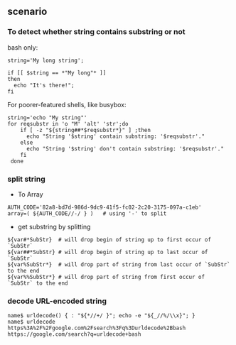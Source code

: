 ## scenario
### To detect whether string contains substring or not

bash only:

```shell=bash
string='My long string';

if [[ $string == *"My long"* ]]
then
  echo "It's there!";
fi
```

For poorer-featured shells, like busybox:

```shell=sh
string='echo "My string"'
for reqsubstr in 'o "M' 'alt' 'str';do
    if [ -z "${string##*$reqsubstr*}" ] ;then
      echo "String '$string' contain substring: '$reqsubstr'."
    else
      echo "String '$string' don't contain substring: '$reqsubstr'."
    fi
 done
```

### split string

* To Array

```
AUTH_CODE='82a8-bd7d-986d-9dc9-41f5-fc02-2c20-3175-097a-c1eb'
array=( ${AUTH_CODE//-/ } )   # using '-' to split
```

* get substring by splitting

```
${var#*SubStr}  # will drop begin of string up to first occur of `SubStr`
${var##*SubStr} # will drop begin of string up to last occur of `SubStr`
${var%SubStr*}  # will drop part of string from last occur of `SubStr` to the end
${var%%SubStr*} # will drop part of string from first occur of `SubStr` to the end
```

### decode URL-encoded string
```
name$ urldecode() { : "${*//+/ }"; echo -e "${_//%/\\x}"; }
name$ urldecode https%3A%2F%2Fgoogle.com%2Fsearch%3Fq%3Durldecode%2Bbash
https://google.com/search?q=urldecode+bash
```
